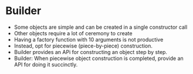 # Builder

- Some objects are simple and can be created in a single constructor call
- Other objects require a lot of ceremony to create
- Having a factory function with 10 arguments is not productive
- Instead, opt for piecewise (piece-by-piece) construction.
- Builder provides an APi for constructing an object step by step.
- Builder: When piecewise object construction is completed, provide an API for doing it succinctly.

